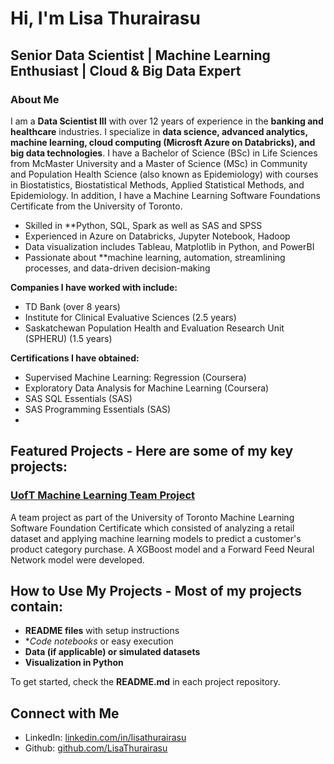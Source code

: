 # Hi, I'm Lisa Thurairasu
## Senior Data Scientist | Machine Learning Enthusiast | Cloud & Big Data Expert

### About Me
I am a **Data Scientist III** with over 12 years of experience in the **banking and healthcare** industries. I specialize in **data science, advanced analytics, machine learning, cloud computing (Microsft Azure on Databricks), and big data technologies**. I have a Bachelor of Science (BSc) in Life Sciences from McMaster University and a Master of Science (MSc) in Community and Population Health Science (also known as Epidemiology) with courses in Biostatistics, Biostatistical Methods, Applied Statistical Methods, and Epidemiology. In addition, I have a Machine Learning Software Foundations Certificate from the University of Toronto.

- Skilled in **Python, SQL, Spark as well as SAS and SPSS
- Experienced in Azure on Databricks, Jupyter Notebook, Hadoop
- Data visualization includes Tableau, Matplotlib in Python, and PowerBI
- Passionate about **machine learning, automation, streamlining processes, and data-driven decision-making

**Companies I have worked with include:**
- TD Bank (over 8 years)
- Institute for Clinical Evaluative Sciences (2.5 years)
- Saskatchewan Population Health and Evaluation Research Unit (SPHERU) (1.5 years)

**Certifications I have obtained:**
- Supervised Machine Learning: Regression (Coursera)
- Exploratory Data Analysis for Machine Learning (Coursera)
- SAS SQL Essentials (SAS)
- SAS Programming Essentials (SAS)
- 

## Featured Projects - Here are some of my key projects:

### **[UofT Machine Learning Team Project](https://github.com/Retail_Sales)**
A team project as part of the University of Toronto Machine Learning Software Foundation Certificate which consisted of analyzing a retail dataset and applying machine learning models to predict a customer's product category purchase. A XGBoost model and a Forward Feed Neural Network model were developed.

## How to Use My Projects - Most of my projects contain:
- **README files** with setup instructions
- **Code notebooks* or easy execution
- **Data (if applicable) or simulated datasets**
- **Visualization in Python**

To get started, check the **README.md** in each project repository.

## Connect with Me
- LinkedIn: [linkedin.com/in/lisathurairasu](https://linkedin.com/in/lisathurairasu)
- Github: [github.com/LisaThurairasu](https://github.com/lthurair/LisaThurairasu)


